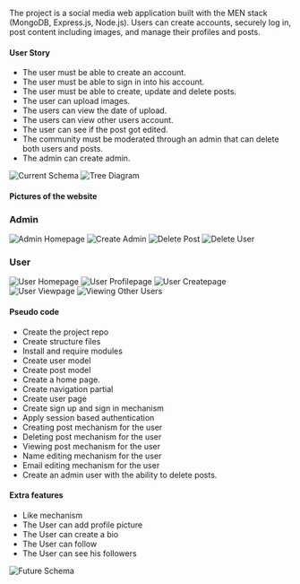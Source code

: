 The project is a social media web application built with the MEN stack (MongoDB, Express.js, Node.js). Users can create accounts, securely log in, post content including images, and manage their profiles and posts.

#### User Story
- The user must be able to create an account.
- The user must be able to sign in into his account.
- The user must be able to create, update and delete posts.
- The user can upload images.
- The users can view the date of upload.
- The users can view other users account.
- The user can see if the post got edited.
- The community must be moderated through an admin that can delete both users and posts.
- The admin can create admin.

![Current Schema](Resources/currentSchema.png)
![Tree Diagram](Resources/treeDiagram.png)

#### Pictures of the website
### Admin 
![Admin Homepage](Resources/Admin/Admin%20Homepage.png)
![Create Admin](Resources/Admin/CreateAdmin.png)
![Delete Post](Resources/Admin/DeletePost.png)
![Delete User](Resources/Admin/DeleteUser.png)

### User 
![User Homepage](Resources/User/UserHomepage.png)
![User Profilepage](Resources/User/UserProfilepage.png)
![User Createpage](Resources/User/UserCreate.png)
![User Viewpage](Resources/User/ViewEditingDeleting.png)
![Viewing Other Users](Resources/User/ViewingOtherUsers.png)

#### Pseudo code
- Create the project repo
- Create structure files
- Install and require modules 
- Create user model
- Create post model
- Create a home page.
- Create navigation partial
- Create user page
- Create sign up and sign in mechanism
- Apply session based authentication
- Creating post mechanism for the user
- Deleting post mechanism for the user
- Viewing post mechanism for the user
- Name editing mechanism for the user
- Email editing mechanism for the user
- Create an admin user with the ability to delete posts.

#### Extra features 
- Like mechanism
- The User can add profile picture
- The User can create a bio
- The User can follow 
- The User can see his followers

![Future Schema](Resources/futureSchema.png)
